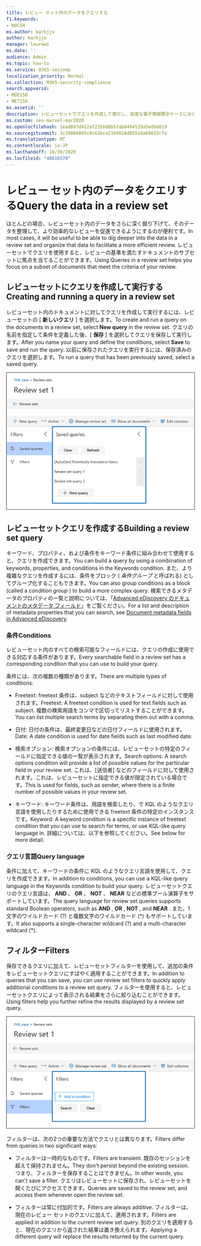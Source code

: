 ```yaml
---
title: レビュー セット内のデータをクエリする
f1.keywords:
- NOCSH
ms.author: markjjo
author: markjjo
manager: laurawi
ms.date: ''
audience: Admin
ms.topic: how-to
ms.service: O365-seccomp
localization_priority: Normal
ms.collection: M365-security-compliance
search.appverid:
- MOE150
- MET150
ms.assetid: ''
description: レビューセットでクエリを作成して実行し、高度な電子情報開示ケースにおけるより効率的なレビューのためにデータを整理する方法について説明します。
ms.custom: seo-marvel-mar2020
ms.openlocfilehash: 1ead897d412af2356d8b57ab8494539a5ed9a019
ms.sourcegitcommit: 3c39866865c8c61bce2169818d8551da65033cfe
ms.translationtype: MT
ms.contentlocale: ja-JP
ms.lasthandoff: 10/30/2020
ms.locfileid: "48816570"
---
```

# <a name="query-the-data-in-a-review-set"></a><span data-ttu-id="1b527-103">レビュー セット内のデータをクエリする</span><span class="sxs-lookup"><span data-stu-id="1b527-103">Query the data in a review set</span></span>

<span data-ttu-id="1b527-104">ほとんどの場合、レビューセット内のデータをさらに深く掘り下げて、そのデータを整理して、より効率的なレビューを促進できるようにするのが便利です。</span><span class="sxs-lookup"><span data-stu-id="1b527-104">In most cases, it will be useful to be able to dig deeper into the data in a review set and organize that data to facilitate a more efficient review.</span></span> <span data-ttu-id="1b527-105">レビューセットでクエリを使用すると、レビューの基準を満たすドキュメントのサブセットに焦点を当てることができます。</span><span class="sxs-lookup"><span data-stu-id="1b527-105">Using Queries in a review set helps you focus on a subset of documents that meet the criteria of your review.</span></span>

## <a name="creating-and-running-a-query-in-a-review-set"></a><span data-ttu-id="1b527-106">レビューセットにクエリを作成して実行する</span><span class="sxs-lookup"><span data-stu-id="1b527-106">Creating and running a query in a review set</span></span>

<span data-ttu-id="1b527-107">レビューセット内のドキュメントに対してクエリを作成して実行するには、レビューセットの [ **新しいクエリ** ] を選択します。</span><span class="sxs-lookup"><span data-stu-id="1b527-107">To create and run a query on the documents in a review set, select **New query** in the review set.</span></span> <span data-ttu-id="1b527-108">クエリの名前を指定して条件を定義した後、[ **保存** ] を選択してクエリを保存して実行します。</span><span class="sxs-lookup"><span data-stu-id="1b527-108">After you name your query and define the conditions, select **Save** to save and run the query.</span></span> <span data-ttu-id="1b527-109">以前に保存されたクエリを実行するには、保存済みのクエリを選択します。</span><span class="sxs-lookup"><span data-stu-id="1b527-109">To run a query that has been previously saved, select a saved query.</span></span>

![Set クエリを確認する](../media/AeDReviewSetQueries.png)

## <a name="building-a-review-set-query"></a><span data-ttu-id="1b527-111">レビューセットクエリを作成する</span><span class="sxs-lookup"><span data-stu-id="1b527-111">Building a review set query</span></span>

<span data-ttu-id="1b527-112">キーワード、プロパティ、および条件をキーワード条件に組み合わせて使用すると、クエリを作成できます。</span><span class="sxs-lookup"><span data-stu-id="1b527-112">You can build a query by using a combination of keywords, properties, and conditions in the Keywords condition.</span></span> <span data-ttu-id="1b527-113">また、より複雑なクエリを作成するには、条件をブロック ( *条件グループ* と呼ばれる) としてグループ化することもできます。</span><span class="sxs-lookup"><span data-stu-id="1b527-113">You can also group conditions as a block (called a *condition group* ) to build a more complex query.</span></span> <span data-ttu-id="1b527-114">検索できるメタデータのプロパティの一覧と説明については、「[Advanced eDiscovery のドキュメントのメタデータ フィールド](document-metadata-fields-in-Advanced-eDiscovery.md)」をご覧ください。</span><span class="sxs-lookup"><span data-stu-id="1b527-114">For a list and description of metadata properties that you can search, see [Document metadata fields in Advanced eDiscovery](document-metadata-fields-in-Advanced-eDiscovery.md).</span></span>

### <a name="conditions"></a><span data-ttu-id="1b527-115">条件</span><span class="sxs-lookup"><span data-stu-id="1b527-115">Conditions</span></span>

<span data-ttu-id="1b527-116">レビューセット内のすべての検索可能なフィールドには、クエリの作成に使用できる対応する条件があります。</span><span class="sxs-lookup"><span data-stu-id="1b527-116">Every searchable field in a review set has a corresponding condition that you can use to build your query.</span></span>

<span data-ttu-id="1b527-117">条件には、次の複数の種類があります。</span><span class="sxs-lookup"><span data-stu-id="1b527-117">There are multiple types of conditions:</span></span>

- <span data-ttu-id="1b527-118">Freetext: freetext 条件は、subject などのテキストフィールドに対して使用されます。</span><span class="sxs-lookup"><span data-stu-id="1b527-118">Freetext: A freetext condition is used for text fields such as subject.</span></span> <span data-ttu-id="1b527-119">複数の検索用語をコンマで区切ってリストすることができます。</span><span class="sxs-lookup"><span data-stu-id="1b527-119">You can list multiple search terms by separating them out with a comma.</span></span>

- <span data-ttu-id="1b527-120">日付: 日付の条件は、最終変更日などの日付フィールドに使用されます。</span><span class="sxs-lookup"><span data-stu-id="1b527-120">Date: A date condition is used for date fields such as last modified date.</span></span>

- <span data-ttu-id="1b527-121">検索オプション: 検索オプションの条件には、レビューセットの特定のフィールドに指定できる値の一覧が表示されます。</span><span class="sxs-lookup"><span data-stu-id="1b527-121">Search options: A search options condition will provide a list of possible values for the particular field in your review set.</span></span> <span data-ttu-id="1b527-122">これは、[送信者] などのフィールドに対して使用されます。これは、レビューセットに指定できる値が限定されている場合です。</span><span class="sxs-lookup"><span data-stu-id="1b527-122">This is used for fields, such as sender, where there is a finite number of possible values in your review set.</span></span>

- <span data-ttu-id="1b527-123">キーワード: キーワード条件は、用語を検索したり、で KQL のようなクエリ言語を使用したりするために使用できる freetext 条件の特定のインスタンスです。</span><span class="sxs-lookup"><span data-stu-id="1b527-123">Keyword: A keyword condition is a specific instance of freetext condition that you can use to search for terms, or use KQL-like query language in.</span></span> <span data-ttu-id="1b527-124">詳細については、以下を参照してください。</span><span class="sxs-lookup"><span data-stu-id="1b527-124">See below for more detail.</span></span>

### <a name="query-language"></a><span data-ttu-id="1b527-125">クエリ言語</span><span class="sxs-lookup"><span data-stu-id="1b527-125">Query language</span></span>

<span data-ttu-id="1b527-126">条件に加えて、キーワードの条件に KQL のようなクエリ言語を使用して、クエリを作成できます。</span><span class="sxs-lookup"><span data-stu-id="1b527-126">In addition to conditions, you can use a KQL-like query language in the Keywords condition to build your query.</span></span> <span data-ttu-id="1b527-127">レビューセットクエリのクエリ言語は、 **AND** 、 **OR** 、 **NOT** 、 **NEAR** などの標準ブール演算子をサポートしています。</span><span class="sxs-lookup"><span data-stu-id="1b527-127">The query language for review set queries supports standard Boolean operators, such as **AND** , **OR** , **NOT** , and **NEAR** .</span></span> <span data-ttu-id="1b527-128">また、1文字のワイルドカード (?) と複数文字のワイルドカード (\*) もサポートしています。</span><span class="sxs-lookup"><span data-stu-id="1b527-128">It also supports a single-character wildcard (?) and a multi-character wildcard (\*).</span></span>

## <a name="filters"></a><span data-ttu-id="1b527-129">フィルター</span><span class="sxs-lookup"><span data-stu-id="1b527-129">Filters</span></span>

<span data-ttu-id="1b527-130">保存できるクエリに加えて、レビューセットフィルターを使用して、追加の条件をレビューセットクエリにすばやく適用することができます。</span><span class="sxs-lookup"><span data-stu-id="1b527-130">In addition to queries that you can save, you can use review set filters to quickly apply additional conditions to a review set query.</span></span> <span data-ttu-id="1b527-131">フィルターを使用すると、レビューセットクエリによって表示される結果をさらに絞り込むことができます。</span><span class="sxs-lookup"><span data-stu-id="1b527-131">Using filters help you further refine the results displayed by a review set query.</span></span>

![設定フィルターを確認する](../media/AeDReviewSetFilters.png)

<span data-ttu-id="1b527-133">フィルターは、次の2つの重要な方法でクエリとは異なります。</span><span class="sxs-lookup"><span data-stu-id="1b527-133">Filters differ from queries in two significant ways:</span></span>

- <span data-ttu-id="1b527-134">フィルターは一時的なものです。</span><span class="sxs-lookup"><span data-stu-id="1b527-134">Filters are transient.</span></span> <span data-ttu-id="1b527-135">既存のセッションを超えて保持されません。</span><span class="sxs-lookup"><span data-stu-id="1b527-135">They don't persist beyond the existing session.</span></span> <span data-ttu-id="1b527-136">つまり、フィルターを保存することはできません。</span><span class="sxs-lookup"><span data-stu-id="1b527-136">In other words, you can't save a filter.</span></span> <span data-ttu-id="1b527-137">クエリはレビューセットに保存され、レビューセットを開くたびにアクセスできます。</span><span class="sxs-lookup"><span data-stu-id="1b527-137">Queries are saved to the review set, and access them whenever open the review set.</span></span>

- <span data-ttu-id="1b527-138">フィルターは常に付加的です。</span><span class="sxs-lookup"><span data-stu-id="1b527-138">Filters are always additive.</span></span> <span data-ttu-id="1b527-139">フィルターは、現在のレビュー セットのクエリに加えて、適用されます。</span><span class="sxs-lookup"><span data-stu-id="1b527-139">Filters are applied in addition to the current review set query.</span></span> <span data-ttu-id="1b527-140">別のクエリを適用すると、現在のクエリから返された結果は置き換えられます。</span><span class="sxs-lookup"><span data-stu-id="1b527-140">Applying a different query will replace the results returned by the current query.</span></span>
